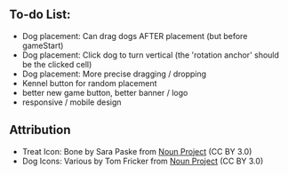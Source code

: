 ## To-do List:

- Dog placement: Can drag dogs AFTER placement (but before gameStart)
- Dog placement: Click dog to turn vertical (the 'rotation anchor' should be the clicked cell)
- Dog placement: More precise dragging / dropping
- Kennel button for random placement
- better new game button, better banner / logo
- responsive / mobile design

## Attribution

- Treat Icon: Bone by Sara Paske from <a href="https://thenounproject.com/browse/icons/term/bone/" target="_blank" title="Bone Icons">Noun Project</a> (CC BY 3.0)
- Dog Icons: Various by Tom Fricker from <a href="https://thenounproject.com/creator/tom.fricker" target="_blank" title="Dog Icons">Noun Project</a> (CC BY 3.0)
